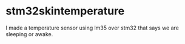 # stm32skintemperature
I made a temperature sensor using lm35 over stm32 that says we are sleeping or awake.
